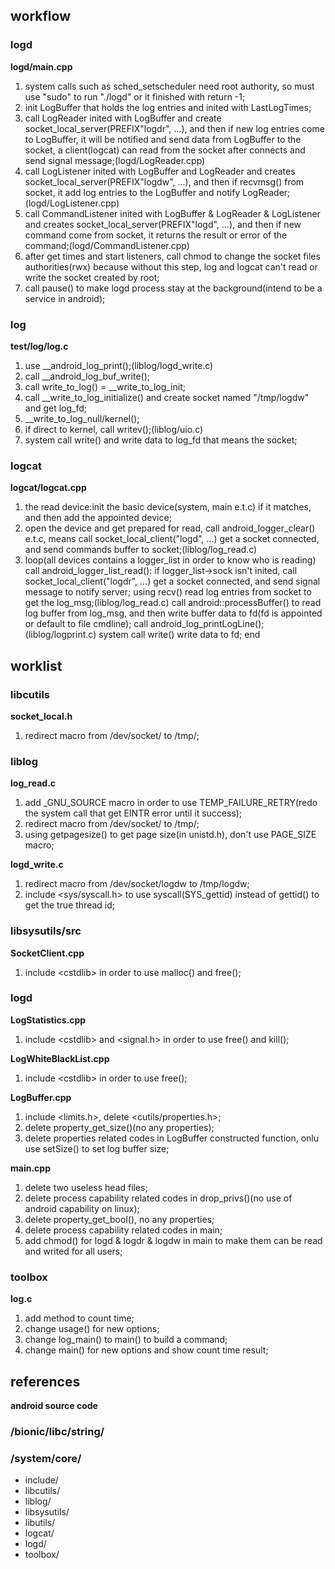 
## workflow
### logd
**logd/main.cpp**

1. system calls such as sched_setscheduler need root authority, so must use "sudo" to run "./logd" or it finished with return -1;
2. init LogBuffer that holds the log entries and inited with LastLogTimes;
3. call LogReader inited with LogBuffer and create socket_local_server(PREFIX"logdr", ...), and then if new log entries come to LogBuffer, it will be notified and send data from LogBuffer to the socket, a client(logcat) can read from the socket after connects and send signal message;(logd/LogReader.cpp)
4. call LogListener inited with LogBuffer and LogReader and creates socket_local_server(PREFIX"logdw", ...), and then if recvmsg() from socket, it add log entries to the LogBuffer and notify LogReader; (logd/LogListener.cpp)
5. call CommandListener inited with LogBuffer & LogReader & LogListener and creates socket_local_server(PREFIX"logd", ...), and then if new command come from socket, it returns the result or error of the command;(logd/CommandListener.cpp)
6. after get times and start listeners, call chmod to change the socket files authorities(rwx) because without this step, log and logcat can't read or write the socket created by root;
7. call pause() to make logd process stay at the background(intend to be a service in android);

### log
**test/log/log.c**

1. use __android_log_print();(liblog/logd_write.c)
2. call __android_log_buf_write();
3. call write_to_log() = __write_to_log_init;
4. call __write_to_log_initialize() and create socket named "/tmp/logdw" and get log_fd;
5. __write_to_log_null/kernel();
6. if direct to kernel, call writev();(liblog/uio.c)
7. system call write() and write data to log_fd that means the socket;

### logcat
**logcat/logcat.cpp**

1. the read device:init the basic device(system, main e.t.c) if it matches, and then add the appointed device;
2. open the device and get prepared for read, call android_logger_clear() e.t.c, means call socket_local_client("logd", ...) get a socket connected, and send commands buffer to socket;(liblog/log_read.c)
3. loop(all devices contains a logger_list in order to know who is reading)
  call android_logger_list_read():
  if logger_list->sock isn't inited, call socket_local_client("logdr", ...) get a socket connected, and send signal   message to notify server;
  using recv() read log entries from socket to get the log_msg;(liblog/log_read.c)
  call android::processBuffer() to read log buffer from log_msg, and then write buffer data to fd(fd is appointed or default to file cmdline);
  call android_log_printLogLine();(liblog/logprint.c)
  system call write() write data to fd;
end

## worklist

### libcutils
**socket_local.h**

1. redirect macro from /dev/socket/ to /tmp/;

### liblog
**log_read.c**

1. add _GNU_SOURCE macro in order to use TEMP_FAILURE_RETRY(redo the system call that get EINTR error                    until it success); 
2. redirect macro from /dev/socket/ to /tmp/;
3. using getpagesize() to get page size(in unistd.h), don't use PAGE_SIZE macro;

**logd_write.c**

1. redirect macro from /dev/socket/logdw to /tmp/logdw;
2. include \<sys/syscall.h\> to use syscall(SYS_gettid) instead of gettid() to get the true thread id;

### libsysutils/src
**SocketClient.cpp**

1. include \<cstdlib\> in order to use malloc() and free();

### logd
**LogStatistics.cpp**

1. include \<cstdlib\> and \<signal.h\> in order to use free() and kill();

**LogWhiteBlackList.cpp**

1. include \<cstdlib\> in order to use free();

**LogBuffer.cpp**

1. include \<limits.h\>, delete \<cutils/properties.h\>;
2. delete property_get_size()(no any properties);
3. delete properties related codes in LogBuffer constructed function, onlu use setSize() to set log buffer size;

**main.cpp**

1. delete two useless head files;
2. delete process capability related codes in drop_privs()(no use of android capability on linux);
3. delete property_get_bool(), no any properties;
4. delete process capability related codes in main;
5. add chmod() for logd & logdr & logdw in main to make them can be read and writed for all users;

### toolbox
**log.c**

1. add method to count time;
2. change usage() for new options;
3. change log_main() to main() to build a command;
4. change main() for new options and show count time result;

## references
**android source code**
### /bionic/libc/string/
### /system/core/
- include/
- libcutils/
- liblog/
- libsysutils/
- libutils/
- logcat/
- logd/
- toolbox/ 
